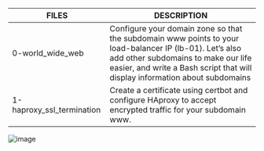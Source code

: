 | FILES  | DESCRIPTION |
| ------------- | ------------- |
| 0-world_wide_web | Configure your domain zone so that the subdomain www points to your load-balancer IP (lb-01). Let’s also add other subdomains to make our life easier, and write a Bash script that will display information about subdomains |
| 1-haproxy_ssl_termination | Create a certificate using certbot and configure HAproxy to accept encrypted traffic for your subdomain www. |

![image](https://user-images.githubusercontent.com/77861219/131051941-01254f5c-e136-44df-aca7-fb0dc97ddffa.png)
